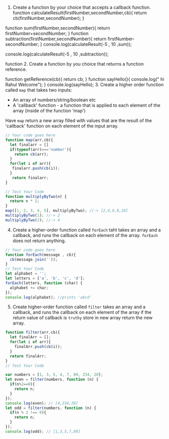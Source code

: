 1. Create a function by your choice that accepts a callback function.
function calculateResult(firstNumber,secondNumber,cb){
  return cb(firstNumber,secondNumber);
}

function sum(firstNumber,secondNumber){
  return firstNumber+secondNumber;
}
function subtraction(firstNumber,secondNumber){
  return firstNumber-secondNumber;
}
console.log(calculateResult(-5 , 10 ,sum));

console.log(calculateResult(-5 , 10 ,subtraction));

function
2. Create a function by you choice that returns a function reference.

function getReference(cb){
  return cb;
}
function sayHello(){
  console.log(" hi Rahul Welcome");
}
console.log(sayHello);
3. Create a higher order function called `map` that takes two inputs:
   - An array of numbers/string/boolean etc
   - A 'callback' function - a function that is applied to each element of the array (inside of the function 'map')

Have `map` return a new array filled with values that are the result of the 'callback' function on each element of the input array.

```js
// Your code goes here
function map(arr,cb){
  let finalarr = []
  if(typeof(arr)==='number'){
    return cb(arr);
  }
  for(let i of arr){
   finalarr.push(cb(i));
  }
   return finalarr;
}

// Test Your Code
function multiplyByTwo(n) {
  return n * 2;
}
map([1, 2, 3, 4, 5], multiplyByTwo); //-> [2,4,6,8,10]
multiplyByTwo(1); //-> 2
multiplyByTwo(2); //-> 4
```

4. Create a higher-order function called `forEach` taht takes an array and a callback, and runs the callback on each element of the array. `forEach` does not return anything.

```js
// Your code goes here
function forEach(message , cb){
  cb(message.join(''));
}
// Test Your Code
let alphabet = '';
let letters = ['a', 'b', 'c', 'd'];
forEach(letters, function (char) {
  alphabet += char;
});
console.log(alphabet); //prints 'abcd'
```

5. Create higher-order function called `filter` takes an array and a callback, and runs the callback on each element of the array if the return value of callback is `truthy` store in new array return the new array.

```js
function filter(arr,cb){
  let finalArr = [];
  for(let i of arr){
    finalArr.push(cb(i));
  }
  return finalArr;
}
// Test Your Code

var numbers = [1, 3, 5, 4, 7, 89, 234, 20];
let even = filter(numbers, function (n) {
  if(n%2==0){
    return n;
  }
});
console.log(even); // [4,234,20]
let odd = filter(numbers, function (n) {
  if(n % 2 !== 0){
    return n;
  }
});
console.log(odd); // [1,3,5,7,89]
```
